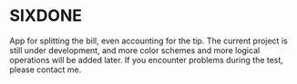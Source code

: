 # SIXDONE
App for splitting the bill, even accounting for the tip. The current project is still under development, and more color schemes and more logical operations will be added later. If you encounter problems during the test, please contact me.

